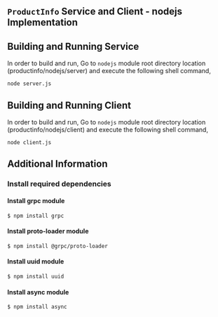 ## ``ProductInfo`` Service and Client - nodejs Implementation

## Building and Running Service

In order to build and run, Go to ``nodejs`` module root directory location (productinfo/nodejs/server) and execute the following shell command,
```
node server.js
```

## Building and Running Client   

In order to build and run, Go to ``nodejs`` module root directory location (productinfo/nodejs/client) and execute the following shell command,
```
node client.js
```


## Additional Information

### Install required dependencies

#### Install grpc module
```shell script
$ npm install grpc
```

#### Install proto-loader module
```shell script
$ npm install @grpc/proto-loader
```

#### Install uuid module
```shell script
$ npm install uuid
```

#### Install async module
```shell script
$ npm install async
```

